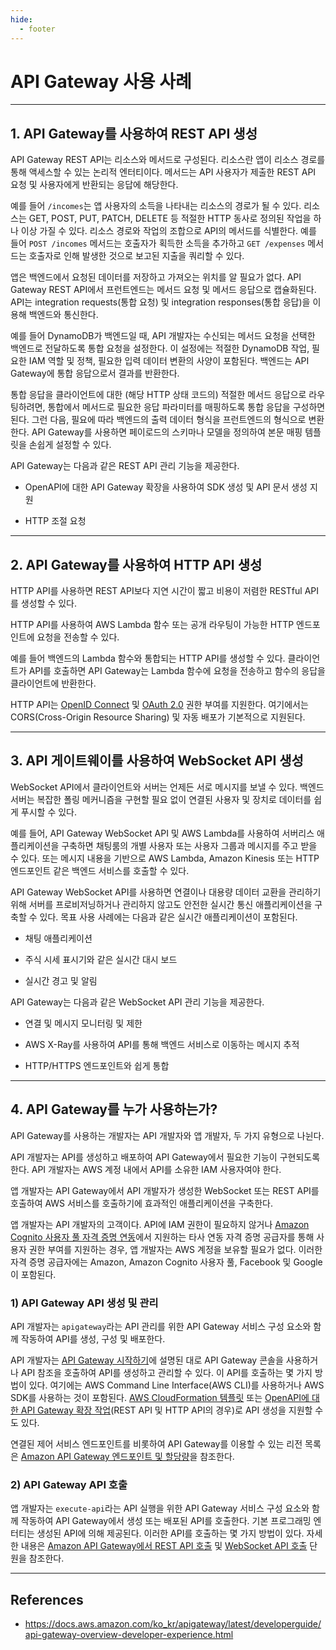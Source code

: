 ```yaml
---
hide:
  - footer
---
```


# API Gateway 사용 사례

---

## 1. API Gateway를 사용하여 REST API 생성

API Gateway REST API는 리소스와 메서드로 구성된다. 리소스란 앱이 리소스 경로를 통해 액세스할 수 있는 논리적 엔터티이다. 메서드는 API 사용자가 제출한 REST API 요청 및 사용자에게 반환되는 응답에 해당한다.

예를 들어 `/incomes`는 앱 사용자의 소득을 나타내는 리소스의 경로가 될 수 있다. 리소스는 GET, POST, PUT, PATCH, DELETE 등 적절한 HTTP 동사로 정의된 작업을 하나 이상 가질 수 있다. 리소스 경로와 작업의 조합으로 API의 메서드를 식별한다. 예를 들어 `POST /incomes` 메서드는 호출자가 획득한 소득을 추가하고 `GET /expenses` 메서드는 호출자로 인해 발생한 것으로 보고된 지출을 쿼리할 수 있다.

앱은 백엔드에서 요청된 데이터를 저장하고 가져오는 위치를 알 필요가 없다. API Gateway REST API에서 프런트엔드는 메서드 요청 및 메서드 응답으로 캡슐화된다. API는 integration requests(통합 요청) 및 integration responses(통합 응답)을 이용해 백엔드와 통신한다.

예를 들어 DynamoDB가 백엔드일 때, API 개발자는 수신되는 메서드 요청을 선택한 백엔드로 전달하도록 통합 요청을 설정한다. 이 설정에는 적절한 DynamoDB 작업, 필요한 IAM 역할 및 정책, 필요한 입력 데이터 변환의 사양이 포함된다. 백엔드는 API Gateway에 통합 응답으로서 결과를 반환한다.

통합 응답을 클라이언트에 대한 (해당 HTTP 상태 코드의) 적절한 메서드 응답으로 라우팅하려면, 통합에서 메서드로 필요한 응답 파라미터를 매핑하도록 통합 응답을 구성하면 된다. 그런 다음, 필요에 따라 백엔드의 출력 데이터 형식을 프런트엔드의 형식으로 변환한다. API Gateway를 사용하면 페이로드의 스키마나 모델을 정의하여 본문 매핑 템플릿을 손쉽게 설정할 수 있다.

API Gateway는 다음과 같은 REST API 관리 기능을 제공한다.

- OpenAPI에 대한 API Gateway 확장을 사용하여 SDK 생성 및 API 문서 생성 지원

- HTTP 조절 요청

---

## 2. API Gateway를 사용하여 HTTP API 생성

HTTP API를 사용하면 REST API보다 지연 시간이 짧고 비용이 저렴한 RESTful API를 생성할 수 있다.

HTTP API를 사용하여 AWS Lambda 함수 또는 공개 라우팅이 가능한 HTTP 엔드포인트에 요청을 전송할 수 있다.

예를 들어 백엔드의 Lambda 함수와 통합되는 HTTP API를 생성할 수 있다. 클라이언트가 API를 호출하면 API Gateway는 Lambda 함수에 요청을 전송하고 함수의 응답을 클라이언트에 반환한다.

HTTP API는 [OpenID Connect](https://openid.net/connect/) 및 [OAuth 2.0](https://oauth.net/2/) 권한 부여를 지원한다. 여기에서는 CORS(Cross-Origin Resource Sharing) 및 자동 배포가 기본적으로 지원된다.

---

## 3. API 게이트웨이를 사용하여 WebSocket API 생성

WebSocket API에서 클라이언트와 서버는 언제든 서로 메시지를 보낼 수 있다. 백엔드 서버는 복잡한 폴링 메커니즘을 구현할 필요 없이 연결된 사용자 및 장치로 데이터를 쉽게 푸시할 수 있다.

예를 들어, API Gateway WebSocket API 및 AWS Lambda를 사용하여 서버리스 애플리케이션을 구축하면 채팅룸의 개별 사용자 또는 사용자 그룹과 메시지를 주고 받을 수 있다. 또는 메시지 내용을 기반으로 AWS Lambda, Amazon Kinesis 또는 HTTP 엔드포인트 같은 백엔드 서비스를 호출할 수 있다.

API Gateway WebSocket API를 사용하면 연결이나 대용량 데이터 교환을 관리하기 위해 서버를 프로비저닝하거나 관리하지 않고도 안전한 실시간 통신 애플리케이션을 구축할 수 있다. 목표 사용 사례에는 다음과 같은 실시간 애플리케이션이 포함된다.

- 채팅 애플리케이션

- 주식 시세 표시기와 같은 실시간 대시 보드

- 실시간 경고 및 알림

API Gateway는 다음과 같은 WebSocket API 관리 기능을 제공한다.

- 연결 및 메시지 모니터링 및 제한

- AWS X-Ray를 사용하여 API를 통해 백엔드 서비스로 이동하는 메시지 추적

- HTTP/HTTPS 엔드포인트와 쉽게 통합

---

## 4. API Gateway를 누가 사용하는가?

API Gateway를 사용하는 개발자는 API 개발자와 앱 개발자, 두 가지 유형으로 나뉜다.

API 개발자는 API를 생성하고 배포하여 API Gateway에서 필요한 기능이 구현되도록 한다. API 개발자는 AWS 계정 내에서 API를 소유한 IAM 사용자여야 한다.

앱 개발자는 API Gateway에서 API 개발자가 생성한 WebSocket 또는 REST API를 호출하여 AWS 서비스를 호출하기에 효과적인 애플리케이션을 구축한다.

앱 개발자는 API 개발자의 고객이다. API에 IAM 권한이 필요하지 않거나 [Amazon Cognito 사용자 풀 자격 증명 연동](https://docs.aws.amazon.com/cognito/latest/developerguide/)에서 지원하는 타사 연동 자격 증명 공급자를 통해 사용자 권한 부여를 지원하는 경우, 앱 개발자는 AWS 계정을 보유할 필요가 없다. 이러한 자격 증명 공급자에는 Amazon, Amazon Cognito 사용자 풀, Facebook 및 Google이 포함된다.

### 1) API Gateway API 생성 및 관리

API 개발자는 `apigateway`라는 API 관리를 위한 API Gateway 서비스 구성 요소와 함께 작동하여 API를 생성, 구성 및 배포한다.

API 개발자는 [API Gateway 시작하기](https://docs.aws.amazon.com/ko_kr/apigateway/latest/developerguide/getting-started.html)에 설명된 대로 API Gateway 콘솔을 사용하거나 API 참조을 호출하여 API를 생성하고 관리할 수 있다. 이 API를 호출하는 몇 가지 방법이 있다. 여기에는 AWS Command Line Interface(AWS CLI)를 사용하거나 AWS SDK를 사용하는 것이 포함된다. [AWS CloudFormation 템플릿](https://docs.aws.amazon.com/AWSCloudFormation/latest/UserGuide/template-reference.html) 또는 [OpenAPI에 대한 API Gateway 확장 작업](https://docs.aws.amazon.com/ko_kr/apigateway/latest/developerguide/api-gateway-swagger-extensions.html)(REST API 및 HTTP API의 경우)로 API 생성을 지원할 수도 있다.

연결된 제어 서비스 엔드포인트를 비롯하여 API Gateway를 이용할 수 있는 리전 목록은 [Amazon API Gateway 엔드포인트 및 할당량](https://docs.aws.amazon.com/general/latest/gr/apigateway.html)을 참조한다.

### 2) API Gateway API 호출

앱 개발자는 `execute-api`라는 API 실행을 위한 API Gateway 서비스 구성 요소와 함께 작동하여 API Gateway에서 생성 또는 배포된 API를 호출한다. 기본 프로그래밍 엔터티는 생성된 API에 의해 제공된다. 이러한 API를 호출하는 몇 가지 방법이 있다. 자세한 내용은 [Amazon API Gateway에서 REST API 호출](https://docs.aws.amazon.com/ko_kr/apigateway/latest/developerguide/how-to-call-api.html) 및 [WebSocket API 호출](https://docs.aws.amazon.com/ko_kr/apigateway/latest/developerguide/apigateway-how-to-call-websocket-api.html) 단원을 참조한다.

---

## References

- <https://docs.aws.amazon.com/ko_kr/apigateway/latest/developerguide/api-gateway-overview-developer-experience.html>

